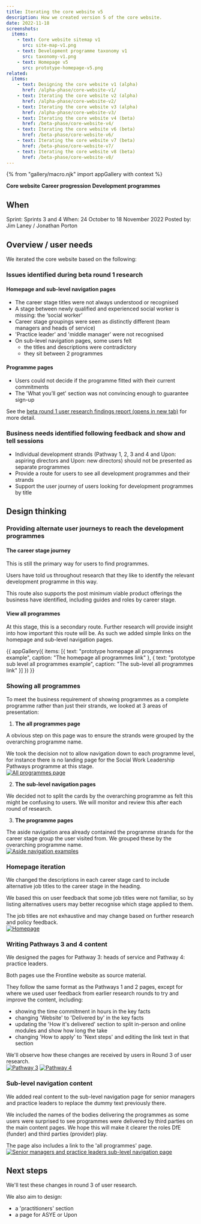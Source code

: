 ```yaml
---
title: Iterating the core website v5
description: How we created version 5 of the core website.
date: 2022-11-18
screenshots:
  items:
    - text: Core website sitemap v1
      src: site-map-v1.png
    - text: Development programme taxonomy v1
      src: taxonomy-v1.png
    - text: Homepage v5
      src: prototype-homepage-v5.png
related:
  items:
    - text: Designing the core website v1 (alpha)
      href: /alpha-phase/core-website-v1/
    - text: Iterating the core website v2 (alpha)
      href: /alpha-phase/core-website-v2/
    - text: Iterating the core website v3 (alpha)
      href: /alpha-phase/core-website-v3/
    - text: Iterating the core website v4 (beta)
      href: /beta-phase/core-website-v4/
    - text: Iterating the core website v6 (beta)
      href: /beta-phase/core-website-v6/
    - text: Iterating the core website v7 (beta)
      href: /beta-phase/core-website-v7/
    - text: Iterating the core website v8 (beta)
      href: /beta-phase/core-website-v8/
---
```


{% from "gallery/macro.njk" import appGallery with context %}

<strong class="govuk-tag govuk-tag--turquoise">Core website</strong>&nbsp;<strong class="govuk-tag govuk-tag--purple">Career progression</strong>&nbsp;<strong class="govuk-tag govuk-tag--blue">Development programmes</strong>

## When
Sprint: Sprints 3 and 4
When: 24 October to 18 November 2022
Posted by: Jim Laney / Jonathan Porton

## Overview / user needs
We iterated the core website based on the following:

### Issues identified during beta round 1 research

#### Homepage and sub-level navigation pages
- The career stage titles were not always understood or recognised
- A stage between newly qualified and experienced social worker is missing: the ‘social worker’
- Career stage groupings were seen as distinctly different (team managers and heads of service)
- 'Practice leader' and 'middle manager' were not recognised
- On sub-level navigation pages, some users felt
  - the titles and descriptions were contradictory
  - they sit between 2 programmes

#### Programme pages
- Users could not decide if the programme fitted with their current commitments
- The 'What you’ll get' section was not convincing enough to guarantee sign-up

See the <a href="https://docs.google.com/presentation/d/1DTwWYCDogFHeTuYVMmxEsMPkJcTsq7GZUMouz_VO-4A/edit?usp=sharing" target="_blank">beta round 1 user research findings report (opens in new tab)</a> for more detail.

### Business needs identified following feedback and show and tell sessions
- Individual development strands (Pathway 1, 2, 3 and 4 and Upon: aspiring directors and Upon: new directors) should not be presented as separate programmes
- Provide a route for users to see all development programmes and their strands
- Support the user journey of users looking for development programmes by title

## Design thinking

### Providing alternate user journeys to reach the development programmes

#### The career stage journey
This is still the primary way for users to find programmes.

Users have told us throughout research that they like to identify the relevant development programme in this way.

This route also supports the post minimum viable product offerings the business have identified, including guides and roles by career stage.

#### View all programmes
At this stage, this is a secondary route. Further research will provide insight into how important this route will be. As such we added simple links on the homepage and sub-level navigation pages.

{{ appGallery({
  items: [{
    text: "prototype homepage all programmes example",
    caption: "The homepage all programmes link"
  }, {
    text: "prototype sub level all programmes example",
    caption: "The sub-level all programmes link"
  }]
}) }}

### Showing all programmes
To meet the business requirement of showing programmes as a complete programme rather than just their strands, we looked at 3 areas of presentation:

1. **The all programmes page**

A obvious step on this page was to ensure the strands were grouped by the overarching programme name.

We took the decision not to allow navigation down to each programme level, for instance there is no landing page for the Social Work Leadership Pathways programme at this stage.<br>
<a href="prototype-all-programmes-v1.png" target="_blank">![All programmes page](prototype-all-programmes-v1.png "All programmes page")</a>

2. **The sub-level navigation pages**

We decided not to split the cards by the overarching programme as felt this might be confusing to users. We will monitor and review this after each round of research.

3. **The programme pages**

The aside navigation area already contained the programme strands for the career stage group the user visited from. We grouped these by the overarching programme name.<br>
<a href="aside-examples.png" target="_blank">![Aside navigation examples](aside-examples.png "Aside navigation examples")</a>

### Homepage iteration
We changed the descriptions in each career stage card to include alternative job titles to the career stage in the heading.

We based this on user feedback that some job titles were not familiar, so by listing alternatives users may better recognise which stage applied to them.

The job titles are not exhaustive and may change based on further research and policy feedback.<br>
<a href="homepage.png" target="_blank">![Homepage](homepage.png "Homepage")</a>

### Writing Pathways 3 and 4 content
We designed the pages for Pathway 3: heads of service and Pathway 4: practice leaders.

Both pages use the Frontline website as source material.

They follow the same format as the Pathways 1 and 2 pages, except for where we used user feedback from earlier research rounds to try and improve the content, including:

- showing the time commitment in hours in the key facts
- changing 'Website' to 'Delivered by' in the key facts
- updating the 'How it's delivered' section to split in-person and online modules and show how long the take
- changing 'How to apply' to 'Next steps' and editing the link text in that section

We'll observe how these changes are received by users in Round 3 of user research.<br>
<a href="pathway-3.png" target="_blank">![Pathway 3](pathway-3.png "Pathway 3")</a>
<a href="pathway-4.png" target="_blank">![Pathway 4](pathway-4.png "Pathway 4")</a>

### Sub-level navigation content
We added real content to the sub-level navigation page for senior managers and practice leaders to replace the dummy text previously there.

We included the names of the bodies delivering the programmes as some users were surprised to see programmes were delivered by third parties on the main content pages. We hope this will make it clearer the roles DfE (funder) and third parties (provider) play.

The page also includes a link to the 'all programmes' page.<br>
<a href="sub-level-nav-senior-managers-leaders.png" target="_blank">![Senior managers and practice leaders sub-level navigation page](sub-level-nav-senior-managers-leaders.png "Senior managers and practice leaders sub-level navigation page")</a>

## Next steps
We'll test these changes in round 3 of user research.

We also aim to design:

- a 'practitioners' section
- a page for ASYE or Upon
